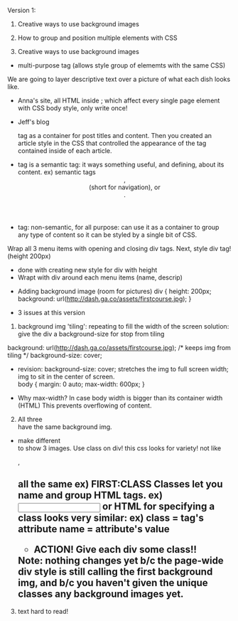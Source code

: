 Version 1:
1) Creative ways to use background images
2) How to group and position multiple elements with CSS

1) Creative ways to use background images
  - <div> multi-purpose tag (allows style group of elememts with the same CSS)
  We are going to layer descriptive text over a picture of what each dish looks like.

  - Anna's site, all HTML inside <body>; which affect every single page element with CSS body style, only write once!

  - Jeff's blog <article> tag as a container for post titles and content.  Then you created an article style in the CSS that controlled the appearance of the tag contained inside of each article.

  - <article> tag is a semantic tag: it ways something useful, and defining, about its content.  ex) semantic tags <header>, <nav> (short for navigation), or <footer>.

  - <div> tag: non-semantic, for all purpose: can use it as a container to group any type of content so it can be styled by a single bit of CSS.

Wrap all 3 menu items with opening and closing div tags.
Next, style div tag! (height 200px)
- done with creating new style for div with height
- Wrapt with div around each menu items (name, descrip)

* Adding background image (room for pictures)
div {
  height: 200px;
  background: url(http://dash.ga.co/assets/firstcourse.jpg);
}

- 3 issues at this version
1) background img 'tiling': repeating to fill the width of the screen
  solution: give the div a background-size for stop from tiling

  background: url(http://dash.ga.co/assets/firstcourse.jpg);
  /* keeps img from tiling */
  background-size: cover; 

  - revision: background-size: cover; stretches the img to full screen width;
  img to sit in the center of screen.  
  body {
    margin: 0 auto;
    max-width: 600px;
  }

  * Why max-width? In case body width is bigger than its container width (HTML) This prevents overflowing of content.
2) All three <div> have the same background img.
  - make different <div> to show 3 images.  Use class on div!
    this css looks for variety!  not like <p>, <h2> all the same
    ex) FIRST:CLASS
    Classes let you name and group HTML tags.
      ex) <input type="email"> or <pizza size="large" crust="thin" type="pepperoni">
    HTML for specifying a class looks very similar: 
      ex) <tag class="name">
          class = tag's attribute
          name = attribute's value
    - ACTION!  Give each div some class!!
    <div class="first"> <div class="second"> <div class="dessert">
      Note: nothing changes yet b/c the page-wide div style is still calling the first background img, and b/c you haven't given the unique classes any background images yet.
    
3) text hard to read!

